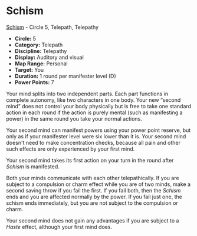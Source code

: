 # Schism

[Schism](/Psionics/S/Schism.md) - Circle 5, Telepath, Telepathy

- **Circle:** 5
- **Category:** Telepath
- **Discipline:** Telepathy
- **Display:** Auditory and visual
- **Map Range:** Personal
- **Target:** You
- **Duration:** 1 round per manifester level (D)
- **Power Points:** 7

Your mind splits into two independent parts. Each part functions in complete autonomy, like two characters in one body. Your new “second mind” does not control your body physically but is free to take one standard action in each round if the action is purely mental (such as manifesting a power) in the same round you take your normal actions.

Your second mind can manifest powers using your power point reserve, but only as if your manifester level were six lower than it is. Your second mind doesn't need to make concentration checks, because all pain and other such effects are only experienced by your first mind.

Your second mind takes its first action on your turn in the round after *Schism* is manifested.

Both your minds communicate with each other telepathically. If you are subject to a compulsion or charm effect while you are of two minds, make a second saving throw if you fail the first. If you fail both, then the *Schism* ends and you are affected normally by the power. If you fail just one, the schism ends immediately, but you are not subject to the compulsion or charm.

Your second mind does not gain any advantages if you are subject to a *Haste* effect, although your first mind does.
